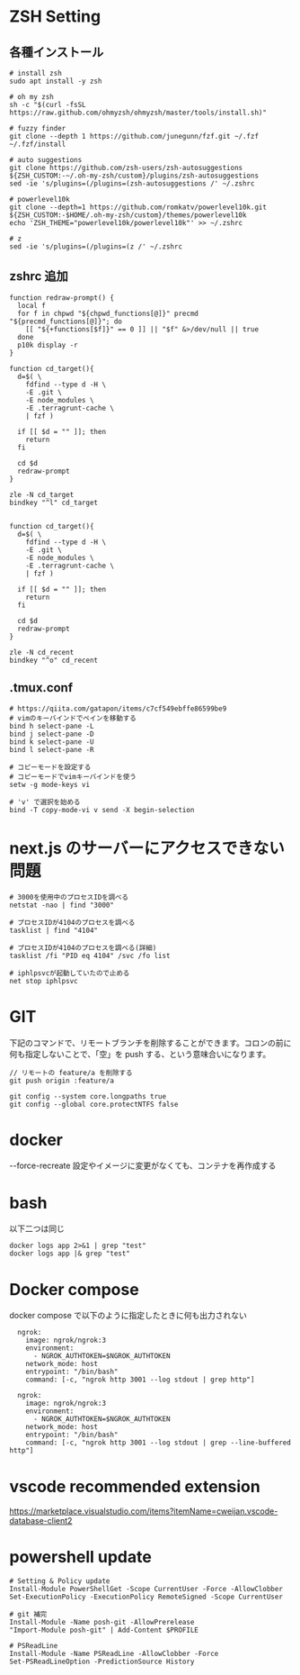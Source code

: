 # ZSH Setting

## 各種インストール

```
# install zsh
sudo apt install -y zsh

# oh my zsh
sh -c "$(curl -fsSL https://raw.github.com/ohmyzsh/ohmyzsh/master/tools/install.sh)"

# fuzzy finder
git clone --depth 1 https://github.com/junegunn/fzf.git ~/.fzf
~/.fzf/install

# auto suggestions
git clone https://github.com/zsh-users/zsh-autosuggestions ${ZSH_CUSTOM:-~/.oh-my-zsh/custom}/plugins/zsh-autosuggestions
sed -ie 's/plugins=(/plugins=(zsh-autosuggestions /' ~/.zshrc

# powerlevel10k
git clone --depth=1 https://github.com/romkatv/powerlevel10k.git ${ZSH_CUSTOM:-$HOME/.oh-my-zsh/custom}/themes/powerlevel10k
echo 'ZSH_THEME="powerlevel10k/powerlevel10k"' >> ~/.zshrc

# z
sed -ie 's/plugins=(/plugins=(z /' ~/.zshrc
```

## zshrc 追加

```
function redraw-prompt() {
  local f
  for f in chpwd "${chpwd_functions[@]}" precmd "${precmd_functions[@]}"; do
    [[ "${+functions[$f]}" == 0 ]] || "$f" &>/dev/null || true
  done
  p10k display -r
}

function cd_target(){
  d=$( \
    fdfind --type d -H \
    -E .git \
    -E node_modules \
    -E .terragrunt-cache \
    | fzf )

  if [[ $d = "" ]]; then
    return
  fi

  cd $d
  redraw-prompt
}

zle -N cd_target
bindkey "^l" cd_target


function cd_target(){
  d=$( \
    fdfind --type d -H \
    -E .git \
    -E node_modules \
    -E .terragrunt-cache \
    | fzf )

  if [[ $d = "" ]]; then
    return
  fi

  cd $d
  redraw-prompt
}

zle -N cd_recent
bindkey "^o" cd_recent
```
## .tmux.conf

```
# https://qiita.com/gatapon/items/c7cf549ebffe86599be9
# vimのキーバインドでペインを移動する
bind h select-pane -L
bind j select-pane -D
bind k select-pane -U
bind l select-pane -R

# コピーモードを設定する
# コピーモードでvimキーバインドを使う
setw -g mode-keys vi

# 'v' で選択を始める
bind -T copy-mode-vi v send -X begin-selection
```


# next.js のサーバーにアクセスできない問題

```
# 3000を使用中のプロセスIDを調べる
netstat -nao | find "3000"

# プロセスIDが4104のプロセスを調べる
tasklist | find "4104"

# プロセスIDが4104のプロセスを調べる(詳細)
tasklist /fi "PID eq 4104" /svc /fo list

# iphlpsvcが起動していたので止める
net stop iphlpsvc
```

# GIT

下記のコマンドで、リモートブランチを削除することができます。コロンの前に何も指定しないことで、「空」を push する、という意味合いになります。

```
// リモートの feature/a を削除する
git push origin :feature/a
```

```
git config --system core.longpaths true
git config --global core.protectNTFS false
```

# docker

--force-recreate 設定やイメージに変更がなくても、コンテナを再作成する

# bash

以下二つは同じ

```
docker logs app 2>&1 | grep "test"
docker logs app |& grep "test"
```

# Docker compose

docker compose で以下のように指定したときに何も出力されない

```
  ngrok:
    image: ngrok/ngrok:3
    environment:
      - NGROK_AUTHTOKEN=$NGROK_AUTHTOKEN
    network_mode: host
    entrypoint: "/bin/bash"
    command: [-c, "ngrok http 3001 --log stdout | grep http"]
```

```
  ngrok:
    image: ngrok/ngrok:3
    environment:
      - NGROK_AUTHTOKEN=$NGROK_AUTHTOKEN
    network_mode: host
    entrypoint: "/bin/bash"
    command: [-c, "ngrok http 3001 --log stdout | grep --line-buffered http"]
```

# vscode recommended extension

https://marketplace.visualstudio.com/items?itemName=cweijan.vscode-database-client2

# powershell update

```
# Setting & Policy update
Install-Module PowerShellGet -Scope CurrentUser -Force -AllowClobber
Set-ExecutionPolicy -ExecutionPolicy RemoteSigned -Scope CurrentUser

# git 補完
Install-Module -Name posh-git -AllowPrerelease
"Import-Module posh-git" | Add-Content $PROFILE

# PSReadLine
Install-Module -Name PSReadLine -AllowClobber -Force
Set-PSReadLineOption -PredictionSource History
```
